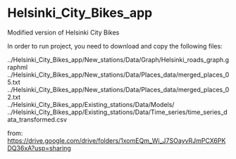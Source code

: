 # Helsinki_City_Bikes_app
Modified version of Helsinki City Bikes

In order to run project, you need to download and copy the following files:

../Helsinki_City_Bikes_app/New_stations/Data/Graph/Helsinki_roads_graph.graphml  
../Helsinki_City_Bikes_app/New_stations/Data/Places_data/merged_places_05.txt  
../Helsinki_City_Bikes_app/New_stations/Data/Places_data/merged_places_02.txt   
../Helsinki_City_Bikes_app/Existing_stations/Data/Models/  
../Helsinki_City_Bikes_app/Existing_stations/Data/Time_series/time_series_data_transformed.csv  

from:  
https://drive.google.com/drive/folders/1xomEQm_Wj_J7SOayvRJmPCX6PKDQ36xA?usp=sharing


